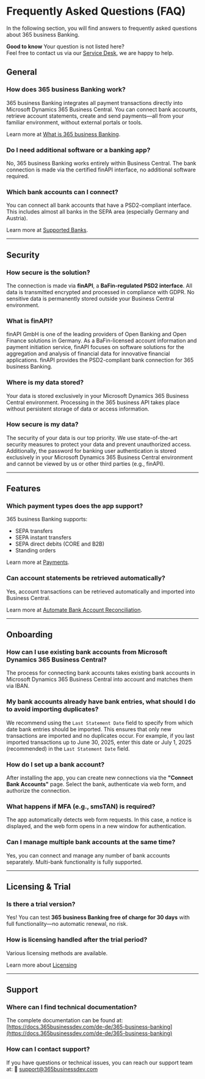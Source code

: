 # Frequently Asked Questions (FAQ)

In the following section, you will find answers to frequently asked questions about 365 business Banking.

<div class="alert alert-notice">
    <i class="fa-duotone fa-solid fa-lightbulb fa-xl"></i>
    <strong>Good to know</strong>
    Your question is not listed here?<br>
    Feel free to contact us via our <a href="https://servicedesk.365businessdev.com/" target="_blank">Service Desk</a>, we are happy to help.
</div>

## General

### How does 365 business Banking work?

365 business Banking integrates all payment transactions directly into Microsoft Dynamics 365 Business Central. You can connect bank accounts, retrieve account statements, create and send payments—all from your familiar environment, without external portals or tools.

Learn more at [What is 365 business Banking](banking-whatis.md).

### Do I need additional software or a banking app?

No, 365 business Banking works entirely within Business Central. The bank connection is made via the certified finAPI interface, no additional software required.

### Which bank accounts can I connect?

You can connect all bank accounts that have a PSD2-compliant interface. This includes almost all banks in the SEPA area (especially Germany and Austria).

Learn more at [Supported Banks](supported-banks.md).

---

## Security

### How secure is the solution?

The connection is made via **finAPI**, a **BaFin-regulated PSD2 interface**. All data is transmitted encrypted and processed in compliance with GDPR. No sensitive data is permanently stored outside your Business Central environment.

### What is finAPI?

finAPI GmbH is one of the leading providers of Open Banking and Open Finance solutions in Germany. As a BaFin-licensed account information and payment initiation service, finAPI focuses on software solutions for the aggregation and analysis of financial data for innovative financial applications.
finAPI provides the PSD2-compliant bank connection for 365 business Banking.

### Where is my data stored?

Your data is stored exclusively in your Microsoft Dynamics 365 Business Central environment. Processing in the 365 business API takes place without persistent storage of data or access information.

### How secure is my data?

The security of your data is our top priority. We use state-of-the-art security measures to protect your data and prevent unauthorized access. Additionally, the password for banking user authentication is stored exclusively in your Microsoft Dynamics 365 Business Central environment and cannot be viewed by us or other third parties (e.g., finAPI).

---

## Features

### Which payment types does the app support?

365 business Banking supports:

* SEPA transfers
* SEPA instant transfers
* SEPA direct debits (CORE and B2B)
* Standing orders

Learn more at [Payments](bank-payment.md).

### Can account statements be retrieved automatically?

Yes, account transactions can be retrieved automatically and imported into Business Central.

Learn more at [Automate Bank Account Reconciliation](bank-reconciliation-automation.md).

---

## Onboarding

### How can I use existing bank accounts from Microsoft Dynamics 365 Business Central?

The process for connecting bank accounts takes existing bank accounts in Microsoft Dynamics 365 Business Central into account and matches them via IBAN.

### My bank accounts already have bank entries, what should I do to avoid importing duplicates?

We recommend using the `Last Statement Date` field to specify from which date bank entries should be imported. This ensures that only new transactions are imported and no duplicates occur. For example, if you last imported transactions up to June 30, 2025, enter this date or July 1, 2025 (recommended) in the `Last Statement Date` field.

### How do I set up a bank account?

After installing the app, you can create new connections via the **"Connect Bank Accounts"** page. Select the bank, authenticate via web form, and authorize the connection.

### What happens if MFA (e.g., smsTAN) is required?

The app automatically detects web form requests. In this case, a notice is displayed, and the web form opens in a new window for authentication.

### Can I manage multiple bank accounts at the same time?

Yes, you can connect and manage any number of bank accounts separately. Multi-bank functionality is fully supported.

---

## Licensing & Trial

### Is there a trial version?

Yes! You can test **365 business Banking free of charge for 30 days** with full functionality—no automatic renewal, no risk.

### How is licensing handled after the trial period?

Various licensing methods are available.

Learn more about [Licensing](../licensing/index.md)

---

## Support

### Where can I find technical documentation?

The complete documentation can be found at:
[https://docs.365businessdev.com/de-de/365-business-banking](https://docs.365businessdev.com/de-de/365-business-banking)

### How can I contact support?

If you have questions or technical issues, you can reach our support team at:
📧 [support@365businessdev.com](mailto:support@365businessdev.com)
